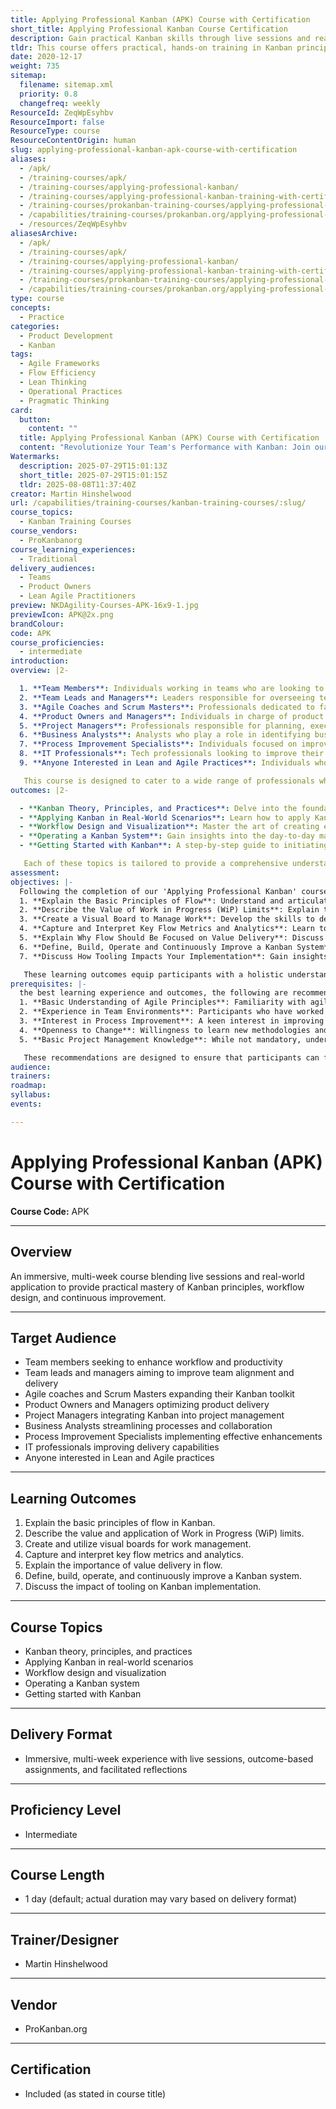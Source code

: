 ```yaml
---
title: Applying Professional Kanban (APK) Course with Certification
short_title: Applying Professional Kanban Course Certification
description: Gain practical Kanban skills through live sessions and real-world practice, covering workflow design, flow metrics, visual boards, and continuous improvement. Certification included.
tldr: This course offers practical, hands-on training in Kanban principles and workflow design, helping teams and managers improve productivity and delivery through real-world application and live sessions. Participants will learn to use visual boards, set work-in-progress limits, and interpret key flow metrics to continuously enhance their processes. Completing the course provides certification and actionable skills for integrating Kanban into software development teams.
date: 2020-12-17
weight: 735
sitemap:
  filename: sitemap.xml
  priority: 0.8
  changefreq: weekly
ResourceId: ZeqWpEsyhbv
ResourceImport: false
ResourceType: course
ResourceContentOrigin: human
slug: applying-professional-kanban-apk-course-with-certification
aliases:
  - /apk/
  - /training-courses/apk/
  - /training-courses/applying-professional-kanban/
  - /training-courses/applying-professional-kanban-training-with-certification/
  - /training-courses/prokanban-training-courses/applying-professional-kanban-apk-training-experience-with-certification/
  - /capabilities/training-courses/prokanban.org/applying-professional-kanban-apk-training-experience-with-certification/
  - /resources/ZeqWpEsyhbv
aliasesArchive:
  - /apk/
  - /training-courses/apk/
  - /training-courses/applying-professional-kanban/
  - /training-courses/applying-professional-kanban-training-with-certification/
  - /training-courses/prokanban-training-courses/applying-professional-kanban-apk-training-experience-with-certification/
  - /capabilities/training-courses/prokanban.org/applying-professional-kanban-apk-training-experience-with-certification/
type: course
concepts:
  - Practice
categories:
  - Product Development
  - Kanban
tags:
  - Agile Frameworks
  - Flow Efficiency
  - Lean Thinking
  - Operational Practices
  - Pragmatic Thinking
card:
  button:
    content: ""
  title: Applying Professional Kanban (APK) Course with Certification
  content: "Revolutionize Your Team's Performance with Kanban: Join our Immersion Training Course for a deep, practical dive into Kanban principles, designed to seamlessly integrate into your work life and foster continuous improvement and real-world application. Transform the way you deliver value today!"
Watermarks:
  description: 2025-07-29T15:01:13Z
  short_title: 2025-07-29T15:01:15Z
  tldr: 2025-08-08T11:37:40Z
creator: Martin Hinshelwood
url: /capabilities/training-courses/kanban-training-courses/:slug/
course_topics:
  - Kanban Training Courses
course_vendors:
  - ProKanbanorg
course_learning_experiences:
  - Traditional
delivery_audiences:
  - Teams
  - Product Owners
  - Lean Agile Practitioners
preview: NKDAgility-Courses-APK-16x9-1.jpg
previewIcon: APK@2x.png
brandColour: 
code: APK
course_proficiencies:
  - intermediate
introduction: 
overview: |2-

  1. **Team Members**: Individuals working in teams who are looking to enhance their workflow and productivity. Suitable for those in technical, creative, or operational roles seeking to improve their project management and delivery skills.
  2. **Team Leads and Managers**: Leaders responsible for overseeing teams and projects. Ideal for those aiming to implement more efficient processes and improve team alignment and delivery.
  3. **Agile Coaches and Scrum Masters**: Professionals dedicated to facilitating agile methodologies who wish to expand their toolkit with Kanban practices, enhancing their ability to guide teams in agile environments.
  4. **Product Owners and Managers**: Individuals in charge of product development and management, looking to optimize product delivery and align team efforts with customer value.
  5. **Project Managers**: Professionals responsible for planning, executing, and finalizing projects. This course is beneficial for those seeking to integrate Kanban into their project management practices for better control and efficiency.
  6. **Business Analysts**: Analysts who play a role in identifying business needs and determining solutions. The course is valuable for those looking to streamline processes and enhance collaboration with technical teams.
  7. **Process Improvement Specialists**: Individuals focused on improving business processes, who can benefit from the Kanban methodology to identify and implement effective process enhancements.
  8. **IT Professionals**: Tech professionals looking to improve their team's delivery capabilities and workflow management.
  9. **Anyone Interested in Lean and Agile Practices**: Individuals who are curious about or are beginners in lean and agile methodologies and wish to gain practical, hands-on experience with Kanban.

   This course is designed to cater to a wide range of professionals who are involved in team-based work or project management, regardless of their industry. It provides valuable insights and skills for anyone interested in improving team efficiency, workflow management, and value delivery.
outcomes: |2-

  - **Kanban Theory, Principles, and Practices**: Delve into the foundational theory of Kanban, exploring its key principles and practices. Understand the philosophy behind Kanban and how it drives efficiency and value delivery.
  - **Applying Kanban in Real-World Scenarios**: Learn how to apply Kanban principles in various work environments. This topic covers practical strategies for implementation, including how to adapt Kanban to different team dynamics and project requirements.
  - **Workflow Design and Visualization**: Master the art of creating effective Kanban boards. This includes designing workflows that reflect actual processes, using visualization tools to enhance clarity, and customizing boards to fit team needs.
  - **Operating a Kanban System**: Gain insights into the day-to-day management of a Kanban system. Learn about managing work items, handling changes in workflow, and ensuring smooth operation of the Kanban process in your team.
  - **Getting Started with Kanban**: A step-by-step guide to initiating a Kanban system from scratch. Understand the essentials of starting Kanban in your organization, from initial setup to engaging team members and ensuring a successful launch.

   Each of these topics is tailored to provide a comprehensive understanding of Kanban, combining theoretical knowledge with practical, immersive exercises. This approach ensures that participants not only learn about Kanban but also acquire the skills necessary to effectively implement and benefit from it in their professional context.
assessment: 
objectives: |-
  Following the completion of our 'Applying Professional Kanban' course, learners will have gained a comprehensive set of skills and knowledge, enabling them to: 
  1. **Explain the Basic Principles of Flow**: Understand and articulate the fundamental concepts of flow in the context of Kanban, and how they contribute to smoother, more efficient processes.
  2. **Describe the Value of Work in Progress (WiP) Limits**: Explain the importance of setting WiP limits and how they help in managing workload, reducing bottlenecks, and improving overall productivity.
  3. **Create a Visual Board to Manage Work**: Develop the skills to design and utilize visual boards effectively, facilitating better tracking, coordination, and management of tasks.
  4. **Capture and Interpret Key Flow Metrics and Analytics**: Learn to gather crucial data and metrics related to workflow and use them to identify areas for improvement and optimization.
  5. **Explain Why Flow Should Be Focused on Value Delivery**: Discuss the significance of aligning flow with value delivery, ensuring that processes are customer-centric and outcome-oriented.
  6. **Define, Build, Operate and Continuously Improve a Kanban System**: Acquire the ability to not only set up and run a Kanban system but also to iteratively refine and enhance it for better efficiency and effectiveness.
  7. **Discuss How Tooling Impacts Your Implementation**: Gain insights into the role of various tools and technologies in implementing Kanban and how they can influence the efficiency and success of your Kanban system.

   These learning outcomes equip participants with a holistic understanding of Kanban, from its core principles to practical application, ensuring they are well-prepared to implement and sustain effective Kanban practices in their organizations.
prerequisites: |-
  the best learning experience and outcomes, the following are recommended: 
  1. **Basic Understanding of Agile Principles**: Familiarity with agile concepts and methodologies can be beneficial, as Kanban is often used within an agile context. This background helps in grasping Kanban principles more quickly.
  2. **Experience in Team Environments**: Participants who have worked in team settings, regardless of their role, may find it easier to relate the concepts taught to real-world scenarios.
  3. **Interest in Process Improvement**: A keen interest in improving workflow, efficiency, and productivity within a team or organization will greatly enhance the learning experience.
  4. **Openness to Change**: Willingness to learn new methodologies and adapt to changes in processes is crucial for successfully applying Kanban principles.
  5. **Basic Project Management Knowledge**: While not mandatory, understanding the basics of project management can be helpful in comprehending how Kanban can optimize project workflows.

   These recommendations are designed to ensure that participants can fully engage with the course content and apply the learnings effectively in their professional environments. However, the course is structured to be inclusive and beneficial even for those who are new to Kanban and agile practices.
audience: 
trainers: 
roadmap: 
syllabus: 
events: 

---
```

# Applying Professional Kanban (APK) Course with Certification

**Course Code:** APK

---

## Overview

An immersive, multi-week course blending live sessions and real-world application to provide practical mastery of Kanban principles, workflow design, and continuous improvement.

---

## Target Audience

- Team members seeking to enhance workflow and productivity
- Team leads and managers aiming to improve team alignment and delivery
- Agile coaches and Scrum Masters expanding their Kanban toolkit
- Product Owners and Managers optimizing product delivery
- Project Managers integrating Kanban into project management
- Business Analysts streamlining processes and collaboration
- Process Improvement Specialists implementing effective enhancements
- IT professionals improving delivery capabilities
- Anyone interested in Lean and Agile practices

---

## Learning Outcomes

1. Explain the basic principles of flow in Kanban.
2. Describe the value and application of Work in Progress (WiP) limits.
3. Create and utilize visual boards for work management.
4. Capture and interpret key flow metrics and analytics.
5. Explain the importance of value delivery in flow.
6. Define, build, operate, and continuously improve a Kanban system.
7. Discuss the impact of tooling on Kanban implementation.

---

## Course Topics

- Kanban theory, principles, and practices
- Applying Kanban in real-world scenarios
- Workflow design and visualization
- Operating a Kanban system
- Getting started with Kanban

---

## Delivery Format

- Immersive, multi-week experience with live sessions, outcome-based assignments, and facilitated reflections

---

## Proficiency Level

- Intermediate

---

## Course Length

- 1 day (default; actual duration may vary based on delivery format)

---

## Trainer/Designer

- Martin Hinshelwood

---

## Vendor

- ProKanban.org

---

## Certification

- Included (as stated in course title)
